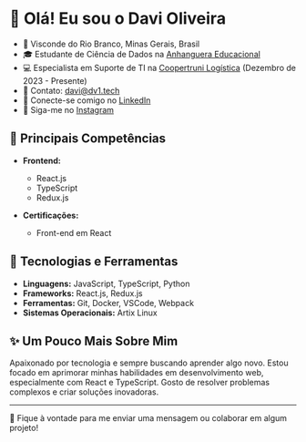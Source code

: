 # 👋 Olá! Eu sou o Davi Oliveira

- 🏡 Visconde do Rio Branco, Minas Gerais, Brasil
- 🎓 Estudante de Ciência de Dados na [Anhanguera Educacional](https://www.anhanguera.com)
- 💻 Especialista em Suporte de TI na [Coopertruni Logística](https://www.coopertruni.com.br) (Dezembro de 2023 - Presente)
- 📧 Contato: [davi@dv1.tech](mailto:davi.connect@outlook.com)
- 💼 Conecte-se comigo no [LinkedIn](https://www.linkedin.com/in/davi-oliveira-256798304)
- 📸 Siga-me no [Instagram](https://www.instagram.com/odavi.br)

## 🌟 Principais Competências

- **Frontend:**
  - React.js
  - TypeScript
  - Redux.js

- **Certificações:**
  - Front-end em React

<!-- ## 🚀 Projetos Recentes
Aqui estão alguns dos projetos em que estou trabalhando ou que desenvolvi recentemente:
- [📊 Projeto 1: Análise de Dados com Python](https://github.com/Davi-Ti/projeto1)
- [💻 Projeto 2: Aplicação Web com React](https://github.com/Davi-Ti/projeto2)
- [🔧 Projeto 3: Automação de Processos com Scripts Python](https://github.com/Davi-Ti/projeto3) -->

## 🔧 Tecnologias e Ferramentas

- **Linguagens:** JavaScript, TypeScript, Python
- **Frameworks:** React.js, Redux.js
- **Ferramentas:** Git, Docker, VSCode, Webpack
- **Sistemas Operacionais:** Artix Linux

<!-- ## 📈 Estatísticas do GitHub
![Estatísticas do GitHub de Davi](https://github-readme-stats.vercel.app/api?username=Davi-Ti&show_icons=true&theme=dracula)
![Linguagens mais usadas](https://github-readme-stats.vercel.app/api/top-langs/?username=Davi-Ti&layout=compact&theme=dracula) -->

## ✨ Um Pouco Mais Sobre Mim

Apaixonado por tecnologia e sempre buscando aprender algo novo. Estou focado em aprimorar minhas habilidades em desenvolvimento web, especialmente com React e TypeScript. Gosto de resolver problemas complexos e criar soluções inovadoras.

---

💬 Fique à vontade para me enviar uma mensagem ou colaborar em algum projeto!

